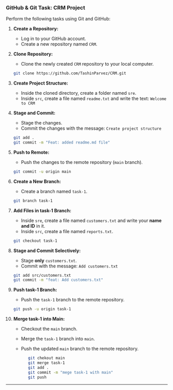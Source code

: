 ### **GitHub & Git Task: CRM Project**

Perform the following tasks using Git and GitHub:

1. **Create a Repository:**

   - Log in to your GitHub account.
   - Create a new repository named `CRM`.

2. **Clone Repository:**

   - Clone the newly created `CRM` repository to your local computer.

   ```bash
   git clone https://github.com/TashinParvez/CRM.git
   ```

3. **Create Project Structure:**

   - Inside the cloned directory, create a folder named `sre`.
   - Inside `src`, create a file named `readme.txt` and write the text: `Welcome to CRM`

4. **Stage and Commit:**

   - Stage the changes.
   - Commit the changes with the message: `Create project structure`

   ```bash
   git add .
   git commit -m "Feat: added readme.md file"
   ```

5. **Push to Remote:**

   - Push the changes to the remote repository (`main` branch).

   ```bash
   git commit -u origin main
   ```

6. **Create a New Branch:**

   - Create a branch named `task-1`.

   ```bash
   git branch task-1
   ```

7. **Add Files in task-1 Branch:**

   - Inside `sre`, create a file named `customers.txt` and write your **name and ID** in it.
   - Inside `src`, create a file named `reports.txt`.

   ```bash
   git checkout task-1
   ```

8. **Stage and Commit Selectively:**

   - Stage **only** `customers.txt`.
   - Commit with the message: `Add customers.txt`

   ```bash
   git add src/customers.txt
   git commit -m "feat: Add customers.txt"
   ```

9. **Push task-1 Branch:**

   - Push the `task-1` branch to the remote repository.

   ```bash
   git push -u origin task-1
   ```

10. **Merge task-1 into Main:**

    - Checkout the `main` branch.
    - Merge the `task-1` branch into `main`.
    - Push the updated `main` branch to the remote repository.

      ```bash
         git chekout main
         git merge task-1
         git add .
         git commit -m "mege task-1 with main"
         git push
      ```

---

